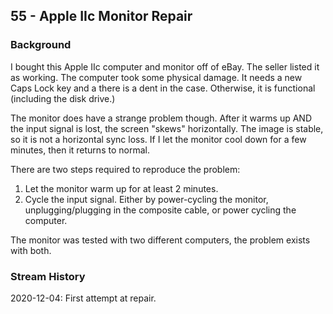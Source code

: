 ## 55 - Apple IIc Monitor Repair

### Background
I bought this Apple IIc computer and monitor off of eBay. The seller listed it as working. The computer took some physical damage. It needs a new Caps Lock key and a there is a dent in the case. Otherwise, it is functional (including the disk drive.)

The monitor does have a strange problem though. After it warms up AND the input signal is lost, the screen "skews" horizontally. The image is stable, so it is not a horizontal sync loss. If I let the monitor cool down for a few minutes, then it returns to normal.

There are two steps required to reproduce the problem:

1. Let the monitor warm up for at least 2 minutes.
2. Cycle the input signal. Either by power-cycling the monitor, unplugging/plugging in the composite cable, or power cycling the computer.

The monitor was tested with two different computers, the problem exists with both.

### Stream History
2020-12-04: First attempt at repair.
